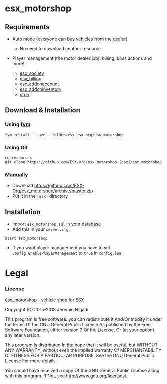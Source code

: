 # esx_motorshop

## Requirements

* Auto mode (everyone can buy vehicles from the dealer)
  * No need to download another resource

* Player management (the motor dealer job): billing, boss actions and more!
  * [esx_society](https://github.com/ESX-Org/esx_society)
  * [esx_billing](https://github.com/ESX-Org/esx_billing)
  * [esx_addonaccount](https://github.com/ESX-Org/esx_addonaccount)
  * [esx_addoninventory](https://github.com/ESX-Org/esx_addoninventory)
  * [cron](https://github.com/ESX-Org/cron)

## Download & Installation

### Using [fvm](https://github.com/qlaffont/fvm-installer)
```
fvm install --save --folder=esx esx-org/esx_motorshop
```

### Using Git
```
cd resources
git clone https://github.com/ESX-Org/esx_motorshop [esx]/esx_motorshop
```

### Manually
- Download https://github.com/ESX-Org/esx_motorshop/archive/master.zip
- Put it in the `[esx]` directory

## Installation
- Import `esx_motorshop.sql` in your database
- Add this in your `server.cfg`:

```
start esx_motorshop
```
- If you want player management you have to set `Config.EnablePlayerManagement` to `true` in `config.lua`

# Legal
### License
esx_motorshop - vehicle shop for ESX

Copyright (C) 2015-2018 Jérémie N'gadi

This program Is free software: you can redistribute it And/Or modify it under the terms Of the GNU General Public License As published by the Free Software Foundation, either version 3 Of the License, Or (at your option) any later version.

This program Is distributed In the hope that it will be useful, but WITHOUT ANY WARRANTY; without even the implied warranty Of MERCHANTABILITY Or FITNESS FOR A PARTICULAR PURPOSE. See the GNU General Public License For more details.

You should have received a copy Of the GNU General Public License along with this program. If Not, see http://www.gnu.org/licenses/.
